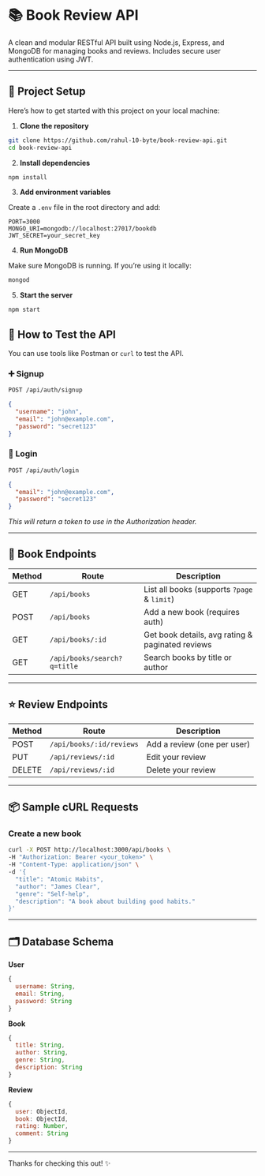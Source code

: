# 📚 Book Review API

A clean and modular RESTful API built using Node.js, Express, and MongoDB for managing books and reviews. Includes secure user authentication using JWT.

---

## 🔧 Project Setup

Here’s how to get started with this project on your local machine:

1. **Clone the repository**
```bash
git clone https://github.com/rahul-10-byte/book-review-api.git
cd book-review-api
```

2. **Install dependencies**
```bash
npm install
```

3. **Add environment variables**

Create a `.env` file in the root directory and add:
```
PORT=3000
MONGO_URI=mongodb://localhost:27017/bookdb
JWT_SECRET=your_secret_key
```

4. **Run MongoDB**

Make sure MongoDB is running. If you’re using it locally:
```bash
mongod
```

5. **Start the server**
```bash
npm start
```

## 🧪 How to Test the API

You can use tools like Postman or `curl` to test the API.

### ➕ Signup
```bash
POST /api/auth/signup
```
```json
{
  "username": "john",
  "email": "john@example.com",
  "password": "secret123"
}
```

### 🔐 Login
```bash
POST /api/auth/login
```
```json
{
  "email": "john@example.com",
  "password": "secret123"
}
```
_This will return a token to use in the Authorization header._

---

## 📘 Book Endpoints

| Method | Route | Description |
|--------|-------|-------------|
| GET    | `/api/books` | List all books (supports `?page` & `limit`) |
| POST   | `/api/books` | Add a new book (requires auth) |
| GET    | `/api/books/:id` | Get book details, avg rating & paginated reviews |
| GET    | `/api/books/search?q=title` | Search books by title or author |

---

## ⭐ Review Endpoints

| Method | Route | Description |
|--------|-------|-------------|
| POST   | `/api/books/:id/reviews` | Add a review (one per user) |
| PUT    | `/api/reviews/:id` | Edit your review |
| DELETE | `/api/reviews/:id` | Delete your review |

---

## 📦 Sample cURL Requests

### Create a new book
```bash
curl -X POST http://localhost:3000/api/books \
-H "Authorization: Bearer <your_token>" \
-H "Content-Type: application/json" \
-d '{
  "title": "Atomic Habits",
  "author": "James Clear",
  "genre": "Self-help",
  "description": "A book about building good habits."
}'
```

---


## 🗂️ Database Schema

**User**
```js
{
  username: String,
  email: String,
  password: String
}
```

**Book**
```js
{
  title: String,
  author: String,
  genre: String,
  description: String
}
```

**Review**
```js
{
  user: ObjectId,
  book: ObjectId,
  rating: Number,
  comment: String
}
```

---

Thanks for checking this out! ✨
